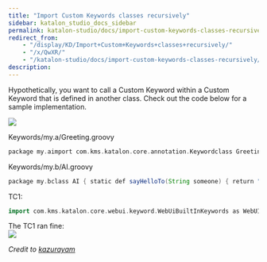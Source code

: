 ```yaml
---
title: "Import Custom Keywords classes recursively" 
sidebar: katalon_studio_docs_sidebar
permalink: katalon-studio/docs/import-custom-keywords-classes-recursively.html 
redirect_from:
    - "/display/KD/Import+Custom+Keywords+classes+recursively/"
    - "/x/QwXR/"
    - "/katalon-studio/docs/import-custom-keywords-classes-recursively/"
description: 
---
```

Hypothetically, you want to call a Custom Keyword within a Custom Keyword that is defined in another class. Check out the code below for a sample implementation.

  
![](../../images/katalon-studio/docs/import-custom-keywords-classes-recursively/f5uxhyxe7z65.png)  
  
Keywords/my.a/Greeting.groovy  

```groovy
package my.aimport com.kms.katalon.core.annotation.Keywordclass Greeting { @Keyword def greet(String someone) { return my.b.AI.sayHelloTo(someone) }}
```

Keywords/my.b/AI.groovy  

```groovy
package my.bclass AI { static def sayHelloTo(String someone) { return "Hello, ${someone}." }}
```

  
TC1:  

```groovy
import com.kms.katalon.core.webui.keyword.WebUiBuiltInKeywords as WebUIdef str = CustomKeywords.'my.a.Greeting.greet'("Drunda")WebUI.comment(">>> ${str}")
```

  
The TC1 ran fine:  
![](../../images/katalon-studio/docs/import-custom-keywords-classes-recursively/30qrty5tymg5.png)

  

_Credit to [kazurayam](https://forum.katalon.com/discussion/6971/importing-custom-keywords-classes-recursively-within-a-custom-keyword#Comment_16124)_